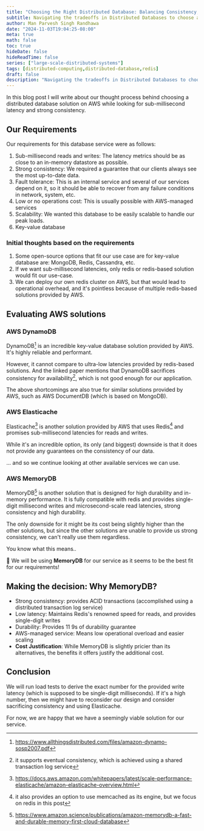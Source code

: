 ```yaml
---
title: "Choosing the Right Distributed Database: Balancing Consistency, Performance, and Cost"
subtitle: Navigating the tradeoffs in Distributed Databases to choose a solution that provides low-latency and strong consistency
author: Man Parvesh Singh Randhawa
date: "2024-11-03T19:04:25-08:00"
meta: true
math: false
toc: true
hideDate: false
hideReadTime: false
series: ["large-scale-distributed-systems"]
tags: [distributed-computing,distributed-database,redis]
draft: false
description: "Navigating the tradeoffs in Distributed Databases to choose a solution that provides low-latency and strong consistency"
---
```


In this blog post I will write about our thought process behind choosing a distributed database solution on AWS while looking for sub-millisecond latency and strong consistency.

## Our Requirements

Our requirements for this database service were as follows:
1. Sub-millisecond reads and writes: The latency metrics should be as close to an in-memory datastore as possible. 
2. Strong consistency: We required a guarantee that our clients always see the most up-to-date data.
3. Fault tolerance: This is an internal service and several of our services depend on it, so it should be able to recover from any failure conditions in network, system, etc.
4. Low or no operations cost: This is usually possible with AWS-managed services
5. Scalability: We wanted this database to be easily scalable to handle our peak loads.
6. Key-value database

### Initial thoughts based on the requirements

1. Some open-source options that fit our use case are for key-value database are: MongoDB, Redis, Cassandra, etc.
2. If we want sub-millisecond latencies, only redis or redis-based solution would fit our use-case.
3. We can deploy our own redis cluster on AWS, but that would lead to operational overhead, and it's pointless because of multiple redis-based solutions provided by AWS.

## Evaluating AWS solutions

### AWS DynamoDB

DynamoDB[^1] is an incredible key-value database solution provided by AWS. It's highly reliable and performant.

[^1]: https://www.allthingsdistributed.com/files/amazon-dynamo-sosp2007.pdf

However, it cannot compare to ultra-low latencies provided by redis-based solutions. And the linked paper mentions that DynamoDB sacrifices consistency for availability[^2], which is not good enough for our application.

[^2]: it supports eventual consistency, which is achieved using a shared transaction log service

The above shortcomings are also true for similar solutions provided by AWS, such as AWS DocumentDB (which is based on MongoDB).

### AWS Elasticache

Elasticache[^3] is another solution provided by AWS that uses Redis[^4] and promises sub-millisecond latencies for reads and writes.

[^3]: https://docs.aws.amazon.com/whitepapers/latest/scale-performance-elasticache/amazon-elasticache-overview.html
[^4]: it also provides an option to use memcached as its engine, but we focus on redis in this post

While it's an incredible option, its only (and biggest) downside is that it does not provide any guarantees on the consistency of our data. 

... and so we continue looking at other available services we can use.

### AWS MemoryDB

MemoryDB[^5] is another solution that is designed for high durability and in-memory performance. It is fully compatible with redis and provides single-digit millisecond writes and microsecond-scale read latencies, strong consistency and high durability.

[^5]: https://www.amazon.science/publications/amazon-memorydb-a-fast-and-durable-memory-first-cloud-database

The only downside for it might be its cost being slightly higher than the other solutions, but since the other solutions are unable to provide us strong consistency, we can't really use them regardless.

You know what this means.. 

🥁 We will be using **MemoryDB** for our service as it seems to be the best fit for our requirements!

## Making the decision: Why MemoryDB?

- Strong consistency: provides ACID transactions (accomplished using a distributed transaction log service)
- Low latency: Maintains Redis's renowned speed for reads, and provides single-digit writes
- Durability: Provides 11 9s of durability guarantee
- AWS-managed service: Means low operational overload and easier scaling
- **Cost Justification**: While MemoryDB is slightly pricier than its alternatives, the benefits it offers justify the additional cost.

## Conclusion

We will run load tests to derive the exact number for the provided write latency (which is supposed to be single-digit milliseconds). If it's a high number, then we might have to reconsider our design and consider sacrificing consistency and using Elasticache.

For now, we are happy that we have a seemingly viable solution for our service.
